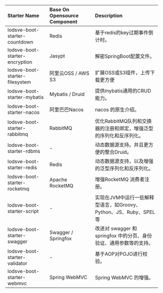 | Starter Name                      | Base On Opensource Component  | Description                                               |
| :-----------------------------    | :---------------------------- | :-------------------------------------------------------- |
| lodsve-boot-starter-countdown     | Redis                         | 基于redis的key过期事件倒计时。                                |
| lodsve-boot-starter-encryption    | Jasypt                        | 解密SpringBoot配置文件。                                    |
| lodsve-boot-starter-filesystem    | 阿里云OSS / AWS S3             | 扩展OSS或S3组件，上传下载更方便                               |
| lodsve-boot-starter-mybatis       | Mybatis / Druid               | 提供mybatis通用的CRUD能力。                                  |
| lodsve-boot-starter-nacos         | 阿里巴巴Nacos                    | nacos 的原生介绍。                                          |
| lodsve-boot-starter-rabbitmq      | RabbitMQ                      | 优化RabbitMQ队列和交换器的注册和绑定，增强泛型的序列化和反序列化。  |
| lodsve-boot-starter-rdbms         | -                            | 动态数据源支持。并且更方便的整合Druid。                         |
| lodsve-boot-starter-redis         | Redis                        | 动态数据源支持，以及增强的泛型序列化和反序列化。                  |
| lodsve-boot-starter-rocketmq      | Apache RocketMQ                | 增强RocketMQ 消费者注册。                                    |
| lodsve-boot-starter-script        | -                            | 实现在JVM中运行一些解释型语言，如Groovy、Python、JS、Ruby、SPEL等|
| lodsve-boot-starter-swagger       | Swagger / Springfox            | 改进对 swagger 和 springfox 中的分页、身份验证、通用参数等的支持。|
| lodsve-boot-starter-validator     | -                            | 基于AOP对POJO进行校验。                                       |
| lodsve-boot-starter-webmvc        | Spring WebMVC                | Spring WebMVC 的增强。                                     |

